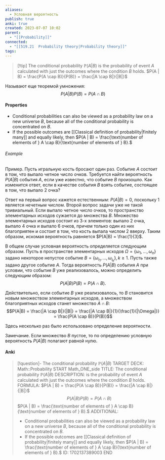 ```yaml
---
aliases:
  - Условная вероятность
publish: true
anki: true
created: 2023-07-07 10:02
parent:
  - "[[Probability]]"
connected:
  - "[[519.21  Probability theory|Probability theory]]"
tags:
---
```


> [!tip] The conditional probability $\mathbb{P}(A|B)$
 is the probability of event $A$ calculated with just the outcomes where the condition $B$ holds.
 $P(A | B) = \frac{P(A \cap B)}{P(B)} = \frac{|A \cap B|}{|B|}$ 

Нaзывают еще теоремой умножения:
$$P(A|B)P(B) = P(A \cap B)$$

#### Properties
- Conditional probabilities can also be viewed as a probability law on a new universe $B$, because all of the conditional probability is concentrated on $B$.
- If the possible outcomes are  [[Classical definition of probability|finitely many]] and equally likely, then
$P(A | B) = \frac{\text{number of elements of } A \cap B}{\text{number of elements of } B}.$



###### Example
Пример. Пусть игральную кость бросают один раз. Событие $A$ состоит в том, что выпало четное число очков. Требуется найти вероятность $P(A|B)$ события $A$, если уже известно, что событие $B$ произошло. Как изменится ответ, если в качестве события $B$ взять событие, состоящее в том, что выпало 2 очка?

Ответ на первый вопрос кажется естественным: $P(A|B) = 0$, поскольку 1 является нечетным числом. Второй вопрос задачи уже не такой тривиальный. Если выпало четное число очков, то пространство элементарных исходов сужается до множества $B$. Множество элементарных исходов состоит из 3-х элементов: выпало 2 очка, выпало 4 очка и выпало 6 очков, причем только один из них благоприятен и состоит в том, что кость выпала числом 2 вверху. Таким образом, искомая вероятность равняется $P(A|B) = \frac{1}{3}$.

В общем случае условная вероятность определяется следующим образом. Пусть в пространстве элементарных исходов $\Omega = \{\omega_1, ..., \omega_n\}$ задано некоторое непустое событие $B = \{\omega_{i_1}, ..., \omega_{i_k}\}, k \ge 1$. Пусть также задано другое событие $A$. Тогда вероятность $P(A|B)$ события $A$ при условии, что событие $B$ уже реализовалось, можно определить следующим образом:
$$P(A|B)P(B) = P(A \cap B).$$

Действительно, если событие $B$ уже реализовалось, то $B$ становится новым множеством элементарных исходов, а множеством благоприятных исходов станет множество $A \cap B$:
$$P(A|B) = \frac{|A \cap B|}{|B|} = \frac{|A \cap B|}{1}{\frac{1}{|\Omega|}} = \frac{P(A \cap B)}{P(B)}$$

Здесь несколько раз было использовано определение вероятности.

Замечание. Если множество $B$ пустое, то по определению условную вероятность $P(A|B)$ полагают равной нулю.


#### Anki
> [!question]- The conditional probability $\mathbb{P}(A|B)$
TARGET DECK: Math::Probability
START
Math_ONE_side
TITLE: The conditional probability $\mathbb{P}(A|B)$
DESCRIPTION: is the probability of event $A$ calculated with just the outcomes where the condition $B$ holds.
FORMULA:  $P(A | B) = \frac{P(A \cap B)}{P(B)} = \frac{|A \cap B|}{|B|}$
$$P(A|B)P(B) = P(A \cap B)$$
$P(A | B) = \frac{\text{number of elements of } A \cap B}{\text{number of elements of } B}.$
ADDITIONAL: 
> - Conditional probabilities can also be viewed as a probability law on a new universe $B$, because all of the conditional probability is concentrated on $B$.
> - If the possible outcomes are  [[Classical definition of probability|finitely many]] and equally likely, then
> $P(A | B) = \frac{\text{number of elements of } A \cap B}{\text{number of elements of } B}.$
ID: 1702137389003
END
